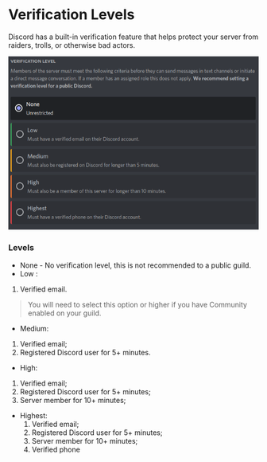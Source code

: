 # Verification Levels

Discord has a built-in verification feature that helps protect your server from raiders, trolls, or otherwise bad actors. 

![](.gitbook/assets/image%20%289%29.png)

### Levels

* None - No verification level, this is not recommended to a public guild. 
* Low :

1. Verified email.

> You will need to select this option or higher if you have Community enabled on your guild.

* Medium:

1. Verified email;
2. Registered Discord user for 5+ minutes.

* High:

1. Verified email;
2. Registered Discord user for 5+ minutes;
3. Server member for 10+ minutes;

* Highest:
  1. Verified email;
  2. Registered Discord user for 5+ minutes;
  3. Server member for 10+ minutes;
  4. Verified phone

